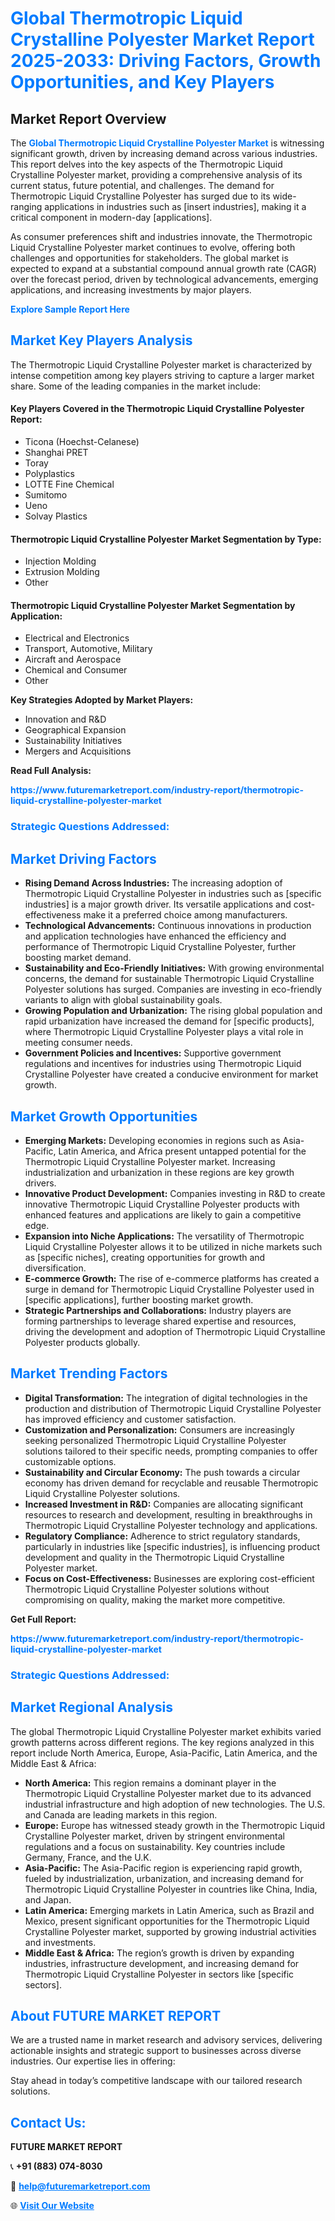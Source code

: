 <h1 style="color: #007BFF;">Global Thermotropic Liquid Crystalline Polyester Market Report 2025-2033: Driving Factors, Growth Opportunities, and Key Players</h1>

<section id="overview">
<h2>Market Report Overview</h2>
<p>The <a href="https://www.futuremarketreport.com/industry-report/thermotropic-liquid-crystalline-polyester-market" style="color: #007BFF; text-decoration: none;"><strong>Global Thermotropic Liquid Crystalline Polyester Market</strong></a> is witnessing significant growth, driven by increasing demand across various industries. This report delves into the key aspects of the Thermotropic Liquid Crystalline Polyester market, providing a comprehensive analysis of its current status, future potential, and challenges. The demand for Thermotropic Liquid Crystalline Polyester has surged due to its wide-ranging applications in industries such as [insert industries], making it a critical component in modern-day [applications].</p>
<p>As consumer preferences shift and industries innovate, the Thermotropic Liquid Crystalline Polyester market continues to evolve, offering both challenges and opportunities for stakeholders. The global market is expected to expand at a substantial compound annual growth rate (CAGR) over the forecast period, driven by technological advancements, emerging applications, and increasing investments by major players.</p>
</section>

<section id="overview">
<p><a href="https://www.futuremarketreport.com/request-sample/reportId=114809" style="color: #007BFF; text-decoration: none;"><strong>Explore Sample Report Here</strong></a></p>
</section>

<section id="key-players">
<h2 style="color: #007BFF;">Market Key Players Analysis</h2>
<p>The Thermotropic Liquid Crystalline Polyester market is characterized by intense competition among key players striving to capture a larger market share. Some of the leading companies in the market include:</p>
<h4>Key Players Covered in the Thermotropic Liquid Crystalline Polyester Report:</h4>
<ul><li>Ticona (Hoechst-Celanese)</li><li>Shanghai PRET</li><li>Toray</li><li>Polyplastics</li><li>LOTTE Fine Chemical</li><li>Sumitomo</li><li>Ueno</li><li>Solvay Plastics</li></ul>
<h4>Thermotropic Liquid Crystalline Polyester Market Segmentation by Type:</h4>
<ul><li>Injection Molding</li><li>Extrusion Molding</li><li>Other</li></ul>

<h4>Thermotropic Liquid Crystalline Polyester Market Segmentation by Application:</h4>
<ul><li>Electrical and Electronics</li><li>Transport, Automotive, Military</li><li>Aircraft and Aerospace</li><li>Chemical and Consumer</li><li>Other</li></ul>
<p><strong>Key Strategies Adopted by Market Players:</strong></p>
<ul>
<li>Innovation and R&D</li>
<li>Geographical Expansion</li>
<li>Sustainability Initiatives</li>
<li>Mergers and Acquisitions</li>
</ul>
</section>

<section>
<p><strong>Read Full Analysis: </strong></p><a href="https://www.futuremarketreport.com/industry-report/thermotropic-liquid-crystalline-polyester-market" style="color: #007BFF; text-decoration: none;"><strong>https://www.futuremarketreport.com/industry-report/thermotropic-liquid-crystalline-polyester-market</strong></a>
<h3 style="color: #007BFF;">Strategic Questions Addressed:</h3>
</section>

<section id="driving-factors">
<h2 style="color: #007BFF;">Market Driving Factors</h2>
<ul>
<li><strong>Rising Demand Across Industries:</strong> The increasing adoption of Thermotropic Liquid Crystalline Polyester in industries such as [specific industries] is a major growth driver. Its versatile applications and cost-effectiveness make it a preferred choice among manufacturers.</li>
<li><strong>Technological Advancements:</strong> Continuous innovations in production and application technologies have enhanced the efficiency and performance of Thermotropic Liquid Crystalline Polyester, further boosting market demand.</li>
<li><strong>Sustainability and Eco-Friendly Initiatives:</strong> With growing environmental concerns, the demand for sustainable Thermotropic Liquid Crystalline Polyester solutions has surged. Companies are investing in eco-friendly variants to align with global sustainability goals.</li>
<li><strong>Growing Population and Urbanization:</strong> The rising global population and rapid urbanization have increased the demand for [specific products], where Thermotropic Liquid Crystalline Polyester plays a vital role in meeting consumer needs.</li>
<li><strong>Government Policies and Incentives:</strong> Supportive government regulations and incentives for industries using Thermotropic Liquid Crystalline Polyester have created a conducive environment for market growth.</li>
</ul>
</section>

<section id="growth-opportunities">
<h2 style="color: #007BFF;">Market Growth Opportunities</h2>
<ul>
<li><strong>Emerging Markets:</strong> Developing economies in regions such as Asia-Pacific, Latin America, and Africa present untapped potential for the Thermotropic Liquid Crystalline Polyester market. Increasing industrialization and urbanization in these regions are key growth drivers.</li>
<li><strong>Innovative Product Development:</strong> Companies investing in R&D to create innovative Thermotropic Liquid Crystalline Polyester products with enhanced features and applications are likely to gain a competitive edge.</li>
<li><strong>Expansion into Niche Applications:</strong> The versatility of Thermotropic Liquid Crystalline Polyester allows it to be utilized in niche markets such as [specific niches], creating opportunities for growth and diversification.</li>
<li><strong>E-commerce Growth:</strong> The rise of e-commerce platforms has created a surge in demand for Thermotropic Liquid Crystalline Polyester used in [specific applications], further boosting market growth.</li>
<li><strong>Strategic Partnerships and Collaborations:</strong> Industry players are forming partnerships to leverage shared expertise and resources, driving the development and adoption of Thermotropic Liquid Crystalline Polyester products globally.</li>
</ul>
</section>

<section id="trending-factors">
<h2 style="color: #007BFF;">Market Trending Factors</h2>
<ul>
<li><strong>Digital Transformation:</strong> The integration of digital technologies in the production and distribution of Thermotropic Liquid Crystalline Polyester has improved efficiency and customer satisfaction.</li>
<li><strong>Customization and Personalization:</strong> Consumers are increasingly seeking personalized Thermotropic Liquid Crystalline Polyester solutions tailored to their specific needs, prompting companies to offer customizable options.</li>
<li><strong>Sustainability and Circular Economy:</strong> The push towards a circular economy has driven demand for recyclable and reusable Thermotropic Liquid Crystalline Polyester solutions.</li>
<li><strong>Increased Investment in R&D:</strong> Companies are allocating significant resources to research and development, resulting in breakthroughs in Thermotropic Liquid Crystalline Polyester technology and applications.</li>
<li><strong>Regulatory Compliance:</strong> Adherence to strict regulatory standards, particularly in industries like [specific industries], is influencing product development and quality in the Thermotropic Liquid Crystalline Polyester market.</li>
<li><strong>Focus on Cost-Effectiveness:</strong> Businesses are exploring cost-efficient Thermotropic Liquid Crystalline Polyester solutions without compromising on quality, making the market more competitive.</li>
</ul>
</section>

<section>
<p><strong>Get Full Report: </strong></p><a href="https://www.futuremarketreport.com/industry-report/thermotropic-liquid-crystalline-polyester-market" style="color: #007BFF; text-decoration: none;"><strong>https://www.futuremarketreport.com/industry-report/thermotropic-liquid-crystalline-polyester-market</strong></a>
<h3 style="color: #007BFF;">Strategic Questions Addressed:</h3>
</section>


<section id="regional-analysis">
<h2 style="color: #007BFF;">Market Regional Analysis</h2>
<p>The global Thermotropic Liquid Crystalline Polyester market exhibits varied growth patterns across different regions. The key regions analyzed in this report include North America, Europe, Asia-Pacific, Latin America, and the Middle East & Africa:</p>
<ul>
<li><strong>North America:</strong> This region remains a dominant player in the Thermotropic Liquid Crystalline Polyester market due to its advanced industrial infrastructure and high adoption of new technologies. The U.S. and Canada are leading markets in this region.</li>
<li><strong>Europe:</strong> Europe has witnessed steady growth in the Thermotropic Liquid Crystalline Polyester market, driven by stringent environmental regulations and a focus on sustainability. Key countries include Germany, France, and the U.K.</li>
<li><strong>Asia-Pacific:</strong> The Asia-Pacific region is experiencing rapid growth, fueled by industrialization, urbanization, and increasing demand for Thermotropic Liquid Crystalline Polyester in countries like China, India, and Japan.</li>
<li><strong>Latin America:</strong> Emerging markets in Latin America, such as Brazil and Mexico, present significant opportunities for the Thermotropic Liquid Crystalline Polyester market, supported by growing industrial activities and investments.</li>
<li><strong>Middle East & Africa:</strong> The region’s growth is driven by expanding industries, infrastructure development, and increasing demand for Thermotropic Liquid Crystalline Polyester in sectors like [specific sectors].</li>
</ul>
</section>

<footer>
<h2 style="color: #007BFF;">About FUTURE MARKET REPORT</h2>
<p>We are a trusted name in market research and advisory services, delivering actionable insights and strategic support to businesses across diverse industries. Our expertise lies in offering:</p>

<p>Stay ahead in today’s competitive landscape with our tailored research solutions.</p>

<h2 style="color: #007BFF;">Contact Us:</h2>
<p><strong>FUTURE MARKET REPORT</strong></p>
<p>📞 <strong>+91 (883) 074-8030</strong></p>
<p>📧 <strong><a href="mailto:help@futuremarketreport.com" style="color: #007BFF;">help@futuremarketreport.com</a></strong></p>
<p>🌐 <strong><a href="https://www.futuremarketreport.com/" style="color: #007BFF;">Visit Our Website</a></strong></p>
</footer>